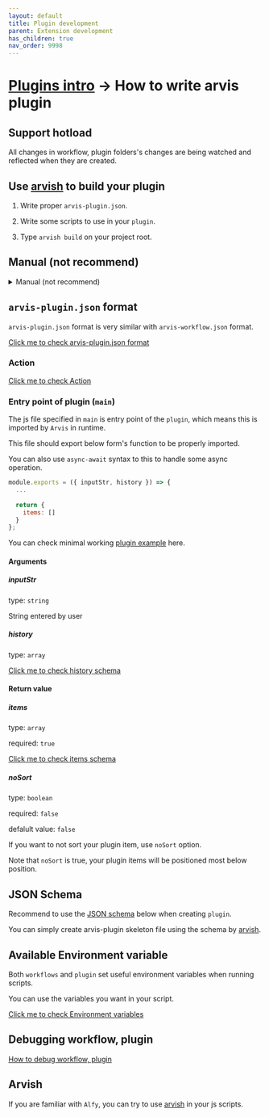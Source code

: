 ```yaml
---
layout: default
title: Plugin development
parent: Extension development
has_children: true
nav_order: 9998
---
```


# [Plugins intro](./plugin-intro.md) → How to write arvis plugin

## Support hotload

All changes in workflow, plugin folders's changes are being watched and reflected when they are created.

## Use [arvish](https://github.com/jopemachine/arvish) to build your plugin

1. Write proper `arvis-plugin.json`.

2. Write some scripts to use in your `plugin`.

3. Type `arvish build` on your project root.

## Manual (not recommend)

<details><summary>Manual (not recommend)</summary>
<p>

1. Write proper `arvis-plugin.json`.
2. Write some scripts to use in your `plugin`.
3. Compress the scripts used in the `plugin` into a `.zip` file with the `arvis-plugin.json`.
4. Change the `.zip` file's extension to `.arvisplugin`
</p>
</details>

## `arvis-plugin.json` format

`arvis-plugin.json` format is very similar with `arvis-workflow.json` format.

[Click me to check arvis-plugin.json format](./plugin-config-format.md)

### Action

[Click me to check Action](./action-description.md)

### Entry point of plugin (`main`)

The js file specified in `main` is entry point of the `plugin`, which means this is imported by `Arvis` in runtime.

This file should export below form's function to be properly imported.

You can also use `async-await` syntax to this to handle some async operation.

```js
module.exports = ({ inputStr, history }) => {
  ...
 
  return {
    items: []
  }
};
```

You can check minimal working [plugin example](https://github.com/jopemachine/arvis-calculator-plugin-example) here.

#### Arguments

##### inputStr

type: `string`

String entered by user

##### history

type: `array`

[Click me to check history schema](./history.md)

#### Return value

##### items

type: `array`

required: `true`

[Click me to check items schema](./plugin-items-format-description.md)

##### noSort

type: `boolean`

required: `false`

defalult value: `false`

If you want to not sort your plugin item, use `noSort` option.

Note that `noSort` is true, your plugin items will be positioned most below position.

## JSON Schema

Recommend to use the [JSON schema](https://github.com/jopemachine/arvis-extension-validator/blob/master/plugin-schema.json) below when creating `plugin`.

You can simply create arvis-plugin skeleton file using the schema by [arvish](https://github.com/jopemachine/arvish).

## Available Environment variable

Both `workflows` and `plugin` set useful environment variables when running scripts.

You can use the variables you want in your script.

[Click me to check Environment variables](./extension-env-description.md)

## Debugging workflow, plugin

[How to debug workflow, plugin](./debugging-description.md)

## Arvish

If you are familiar with `Alfy`, you can try to use [arvish](https://github.com/jopemachine/arvish) in your js scripts.
